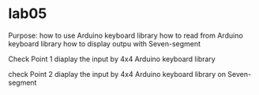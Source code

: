 # lab05
Purpose:
  how to use Arduino keyboard library
  how to read from Arduino keyboard library
  how to display outpu with Seven-segment
  
Check Point 1
  diaplay the input by 4x4 Arduino keyboard library
  
check Point 2
  diaplay the input by 4x4 Arduino keyboard library on Seven-segment
